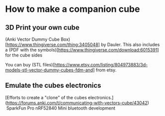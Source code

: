 # How to make a companion cube

## 3D Print your own cube


(Anki Vector Dummy Cube Box)[https://www.thingiverse.com/thing:3405048] by
Dauler.  This also includes a
(PDF with the symbols)[https://www.thingiverse.com/download:6015391]
for the cube sides

You can buy (STL files)[https://www.etsy.com/listing/804973883/3d-models-stl-vector-dummy-cubes-fdm-and] from etsy.

## Emulate the cubes electronics


[Efforts to create a "clone" of the cubes electronics.]
(https://forums.anki.com/t/communicating-with-vectors-cube/43042)
 SparkFun Pro nRF52840 Mini bluetooth development

